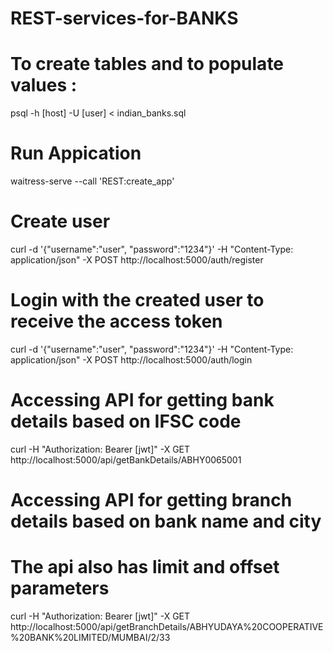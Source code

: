 # REST-services-for-BANKS


# To create tables and to populate values : 

psql -h [host] -U [user] <database> < indian_banks.sql
                                                      
# Run Appication

waitress-serve --call 'REST:create_app'

# Create user

curl -d '{"username":"user", "password":"1234"}' -H "Content-Type: application/json" -X POST http://localhost:5000/auth/register

# Login with the created user to receive the access token

curl -d '{"username":"user", "password":"1234"}' -H "Content-Type: application/json" -X POST http://localhost:5000/auth/login


# Accessing API for getting bank details based on IFSC code

curl -H "Authorization: Bearer [jwt]" -X GET http://localhost:5000/api/getBankDetails/ABHY0065001

# Accessing API for getting branch details based on bank name and city
# The api also has limit and offset parameters

curl -H "Authorization: Bearer [jwt]" -X GET http://localhost:5000/api/getBranchDetails/ABHYUDAYA%20COOPERATIVE%20BANK%20LIMITED/MUMBAI/2/33
